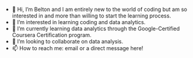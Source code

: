 - 👋 Hi, I’m Belton and I am entirely new to the world of coding but am so interested in and more than willing to start the learning process.
- 👀 I’m interested in learning coding and data analytics.
- 🌱 I’m currently learning data analytics through the Google-Certified Coursera Certification program.
- 💞️ I’m looking to collaborate on data analysis.
- 📫 How to reach me: email or a direct message here!

<!---
PutYourBeltOn/PutYourBeltOn is a ✨ special ✨ repository because its `README.md` (this file) appears on your GitHub profile.
You can click the Preview link to take a look at your changes.
--->
